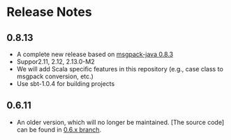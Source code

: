 Release Notes
===

## 0.8.13
- A complete new release based on [msgpack-java 0.8.3](https://github.com/msgpack/msgpack-java)
- Suppor2.11, 2.12, 2.13.0-M2
- We will add Scala specific features in this repository (e.g., case class to msgpack conversion, etc.)
- Use sbt-1.0.4 for building projects

## 0.6.11 
- An older version, which will no longer be maintained. [The source code] can be found in [0.6.x branch](https://github.com/msgpack/msgpack-scala/tree/0.6.x).
